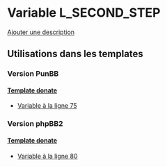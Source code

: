 # Variable L_SECOND_STEP
[Ajouter une description](https://fa-tvars.appspot.com/var/L_SECOND_STEP)

## Utilisations dans les templates

### Version PunBB

#### [Template donate](punbb/donate.md)
* [Variable &agrave; la ligne 75](../punbb/donate.tpl#L75)

### Version phpBB2

#### [Template donate](subsilver/donate.md)
* [Variable &agrave; la ligne 80](../subsilver/donate.tpl#L80)